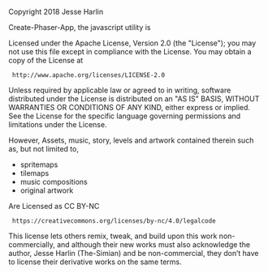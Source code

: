 Copyright 2018 Jesse Harlin

Create-Phaser-App, the javascript utility is

Licensed under the Apache License, Version 2.0 (the "License");
you may not use this file except in compliance with the License.
You may obtain a copy of the License at

     http://www.apache.org/licenses/LICENSE-2.0

Unless required by applicable law or agreed to in writing, software
distributed under the License is distributed on an "AS IS" BASIS,
WITHOUT WARRANTIES OR CONDITIONS OF ANY KIND, either express or implied.
See the License for the specific language governing permissions and
limitations under the License.

However,
Assets, music, story, levels and artwork contained therein such as, but not limited to,

-   spritemaps
-   tilemaps
-   music compositions
-   original artwork

Are Licensed as CC BY-NC

     https://creativecommons.org/licenses/by-nc/4.0/legalcode

This license lets others remix, tweak, and build upon this work non-commercially, and although their new works must also acknowledge the author, Jesse Harlin (The-Simian) and be non-commercial, they don’t have to license their derivative works on the same terms.
